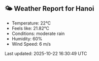 <!-- WEATHER-START -->
## 🌤 Weather Report for Hanoi

- Temperature: 22°C
- Feels like: 21.82°C
- Conditions: moderate rain
- Humidity: 60%
- Wind Speed: 6 m/s

Last updated: 2025-10-22 16:30:49 UTC
<!-- WEATHER-END -->
